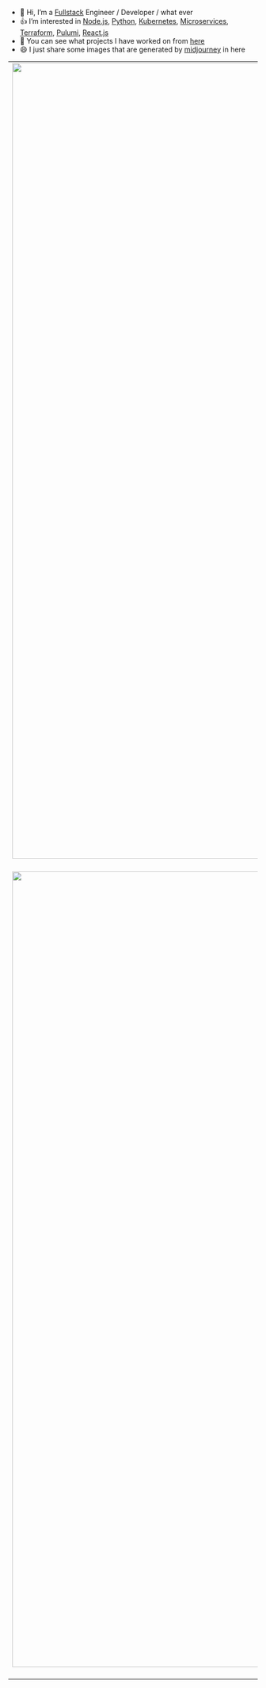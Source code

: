 - 👋 Hi, I’m a [Fullstack](https://roadmap.sh/) Engineer / Developer / what ever
- 👍 I’m interested in [Node.js](https://nodejs.org/), [Python](https://www.python.org/), [Kubernetes](https://kubernetes.io/), [Microservices](https://aws.amazon.com/microservices/?nc1=h_ls), [Terraform](https://www.terraform.io/), [Pulumi](https://www.pulumi.com/), [React.js](https://reactjs.org/)
- 👀 You can see what projects I have worked on from [here](https://personal.isaacdev.net)
- 😄 I just share some images that are generated by [midjourney](https://www.midjourney.com) in here

|                                                                                                    |                                                                                                             |                                                                                                                       |
| :------------------------------------------------------------------------------------------------: | :---------------------------------------------------------------------------------------------------------: | :-------------------------------------------------------------------------------------------------------------------: |
| <img width="1604" alt="aws" src="https://personal-images.isaacdev.net/home/aws_thumbnail.png"> AWS | <img width="1604" alt="python" src="https://personal-images.isaacdev.net/home/python_thumbnail.png"> Python |       <img width="1604" alt="k8s" src="https://personal-images.isaacdev.net/home/k8s_thumbnail.png"> Kubernetes       |
| <img width="1604" alt="git" src="https://personal-images.isaacdev.net/home/git_thumbnail.png"> Git | <img width="1604" alt="docker" src="https://personal-images.isaacdev.net/home/docker_thumbnail.png"> Docker | <img width="1604" alt="terraform" src="https://personal-images.isaacdev.net/home/terraform2_thumbnail.png"> Terraform |
